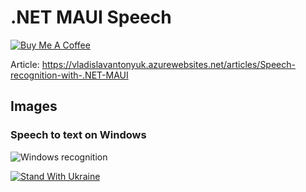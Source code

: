 # .NET MAUI Speech

[![Buy Me A Coffee](https://ik.imagekit.io/VladislavAntonyuk/vladislavantonyuk/misc/bmc-button.png)](https://www.buymeacoffee.com/vlad.antonyuk)

Article: https://vladislavantonyuk.azurewebsites.net/articles/Speech-recognition-with-.NET-MAUI

## Images

### Speech to text on Windows

![Windows recognition](https://ik.imagekit.io/VladislavAntonyuk/vladislavantonyuk/articles/32/recognition-windows.gif)

[![Stand With Ukraine](https://img.shields.io/badge/made_in-ukraine-ffd700.svg?labelColor=0057b7)](https://stand-with-ukraine.pp.ua)